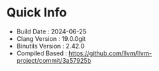 # Quick Info
* Build Date : 2024-06-25
* Clang Version : 19.0.0git
* Binutils Version : 2.42.0
* Compiled Based : https://github.com/llvm/llvm-project/commit/3a57925b
